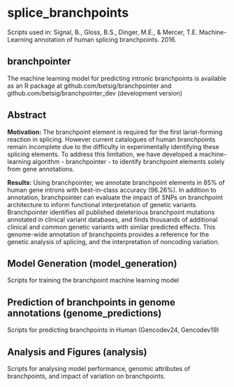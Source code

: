 # splice_branchpoints

Scripts used in:
Signal, B., Gloss, B.S., Dinger, M.E., & Mercer, T.E. Machine-Learning annotation of human splicing branchpoints. 2016. 

## branchpointer
The machine learning model for predicting intronic branchpoints is available as an R package at github.com/betsig/branchpointer and github.com/betsig/branchpointer_dev (development version)

## Abstract
**Motivation:** The branchpoint element is required for the first lariat-forming reaction in splicing. However current catalogues of human branchpoints remain incomplete due to the difficulty in experimentally identifying these splicing elements. To address this limitation, we have developed a machine-learning algorithm - branchpointer - to identify branchpoint elements solely from gene annotations.

**Results:** Using branchpointer, we annotate branchpoint elements in 85% of human gene introns with best-in-class accuracy (96.26%). In addition to annotation, branchpointer can evaluate the impact of SNPs on branchpoint architecture to inform functional interpretation of genetic variants. Branchpointer identifies all published deleterious branchpoint mutations annotated in clinical variant databases, and finds thousands of additional clinical and common genetic variants with similar predicted effects. This genome-wide annotation of branchpoints provides a reference for the genetic analysis of splicing, and the interpretation of noncoding variation. 

## Model Generation (model_generation)
Scripts for training the branchpoint machine learning model

## Prediction of branchpoints in genome annotations (genome_predictions)
Scripts for predicting branchpoints in Human (Gencodev24, Gencodev19)

## Analysis and Figures (analysis)
Scripts for analysing model performance, genomic attributes of branchpoints, and impact of variation on branchpoints.

